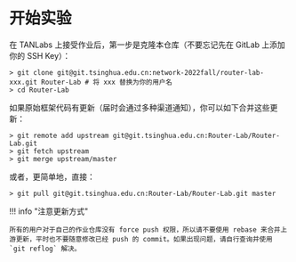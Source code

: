 # 开始实验

在 TANLabs 上接受作业后，第一步是克隆本仓库（不要忘记先在 GitLab 上添加你的 SSH Key）：

```shell
> git clone git@git.tsinghua.edu.cn:network-2022fall/router-lab-xxx.git Router-Lab # 将 xxx 替换为你的用户名
> cd Router-Lab
```

如果原始框架代码有更新（届时会通过多种渠道通知），你可以如下合并这些更新：

```shell
> git remote add upstream git@git.tsinghua.edu.cn:Router-Lab/Router-Lab.git
> git fetch upstream
> git merge upstream/master
```

或者，更简单地，直接：

```shell
> git pull git@git.tsinghua.edu.cn:Router-Lab/Router-Lab.git master
```

!!! info "注意更新方式"

    所有的用户对于自己的作业仓库没有 force push 权限，所以请不要使用 rebase 来合并上游更新，平时也不要随意修改已经 push 的 commit。如果出现问题，请自行查询并使用 `git reflog` 解决。
